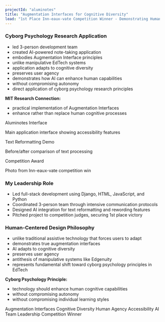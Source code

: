 ```yaml
---
projectId: "aluminotes"
title: "Augmentation Interfaces for Cognitive Diversity"
lead: "1st Place Inn-eaux-vate Competition Winner - Demonstrating Human-Centered AI Design"
---
```


<div class="project-item">
  <h3>Cyborg Psychology Research Application</h3>
  <ul>
    <li>led 3-person development team</li>
    <li>created AI-powered note-taking application</li>
    <li>embodies Augmentation Interface principles</li>
    <li>unlike manipulative EdTech systems</li>
    <li>application adapts to cognitive diversity</li>
    <li>preserves user agency</li>
    <li>demonstrates how AI can enhance human capabilities</li>
    <li>without compromising autonomy</li>
    <li>direct application of cyborg psychology research principles</li>
  </ul>
  <p><strong>MIT Research Connection:</strong></p>
  <ul>
    <li>practical implementation of Augmentation Interfaces</li>
    <li>enhance rather than replace human cognitive processes</li>
  </ul>

  <div class="project-visuals">
    <div class="image-placeholder large">
      <p>Aluminotes Interface</p>
      <span>Main application interface showing accessibility features</span>
    </div>
    <div class="visual-grid">
      <div class="image-placeholder">
        <p>Text Reformatting Demo</p>
        <span>Before/after comparison of text processing</span>
      </div>
      <div class="image-placeholder">
        <p>Competition Award</p>
        <span>Photo from Inn-eaux-vate competition win</span>
      </div>
    </div>
  </div>

  <h3>My Leadership Role</h3>
  <ul>
    <li>Led full-stack development using Django, HTML, JavaScript, and Python</li>
    <li>Coordinated 3-person team through intensive communication protocols</li>
    <li>Designed AI integration for text reformatting and rewording features</li>
    <li>Pitched project to competition judges, securing 1st place victory</li>
  </ul>

  <h3>Human-Centered Design Philosophy</h3>
  <ul>
    <li>unlike traditional assistive technology that forces users to adapt</li>
    <li>demonstrates true augmentation interfaces</li>
    <li>AI adapts to cognitive diversity</li>
    <li>preserves user agency</li>
    <li>antithesis of manipulative systems like Edgenuity</li>
    <li>represents fundamental shift toward cyborg psychology principles in EdTech</li>
  </ul>
  <p><strong>Cyborg Psychology Principle:</strong></p>
  <ul>
    <li>technology should enhance human cognitive capabilities</li>
    <li>without compromising autonomy</li>
    <li>without compromising individual learning styles</li>
  </ul>

  <div class="tags">
    <span class="tag">Augmentation Interfaces</span>
    <span class="tag">Cognitive Diversity</span>
    <span class="tag">Human Agency</span>
    <span class="tag">Accessibility AI</span>
    <span class="tag">Team Leadership</span>
    <span class="tag">Competition Winner</span>
  </div>
</div>
